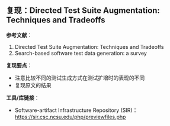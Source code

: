 ## 复现：Directed Test Suite Augmentation: Techniques and Tradeoffs  

**参考文献**：

1. Directed Test Suite Augmentation: Techniques and Tradeoffs  
2. Search-based software test data generation: a survey  

**复现要点**：

- 注意比较不同的测试生成方式在测试扩增时的表现的不同
- 复现原文的结果

**工具/库链接**：

- Software-artifact Infrastructure Repository (SIR)：https://sir.csc.ncsu.edu/php/previewfiles.php

